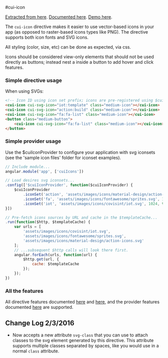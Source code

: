 #cui-icon

[Extracted from here](https://github.com/angular/material/tree/master/src/components/icon/js).
[Documented here](https://material.angularjs.org/1.0.0-rc7/api/directive/mdIcon).
[Demo here](https://material.angularjs.org/1.0.0-rc7/demo/icon).

The `cui-icon` directive makes it easier to use vector-based icons in your app (as opposed to raster-based icons types like PNG). The directive supports both icon fonts and SVG icons.

All styling (color, size, etc) can be done as expected, via css.

Icons should be considered view-only elements that should not be used directly as buttons; instead nest a <cui-icon> inside a button to add hover and click features.

### Simple directive usage
When using SVGs:
```html
<!-- Icon ID using icon set prefix; icons are pre-registered using $cuiIconProvider -->
<cui-icon cui-svg-icon="iot:template" class="medium-icon"></cui-icon>
<cui-icon cui-svg-icon="action:build" class="medium-icon"></cui-icon>
<cui-icon cui-svg-icon="fa:fa-list" class="medium-icon"></cui-icon>
<button class="medium-button">
    <cui-icon cui-svg-icon="fa:fa-list" class="medium-icon"></cui-icon>
</button>
```


### Simple provider usage
Use the $cuiIconProvider to configure your application with svg iconsets (see the 'sample icon files' folder for iconset examples).
```js
// Include module...
angular.module('app', ['cuiIcons'])

// Load desires svg iconsets...
.config(['$cuiIconProvider', function($cuiIconProvider) {
    $cuiIconProvider
        .iconSet('action', 'assets/images/icons/material-design/action-icons.svg', 24)
        .iconSet('fa', 'assets/images/icons/fontawesome/sprites.svg', 1792)
        .iconSet('iot', 'assets/images/icons/covisint/iot.svg', 1024, true)
}])

// Pre-fetch icons sources by URL and cache in the $templateCache...
.run(function($http, $templateCache) {
    var urls = [
        'assets/images/icons/covisint/iot.svg',
        'assets/images/icons/fontawesome/sprites.svg',
        'assets/images/icons/material-design/action-icons.svg'
    ];
    // ...subsequent $http calls will look there first.
    angular.forEach(urls, function(url) {
        $http.get(url, {
            cache: $templateCache
        });
    });
})
```

### All the features
All directive features documented [here](https://material.angularjs.org/1.0.0-rc7/api/directive/mdIcon) and [here](https://material.angularjs.org/1.0.0-rc7/api/service/$mdIcon), and the provider features documented [here](https://material.angularjs.org/1.0.0-rc7/api/service/$mdIconProvider) are supported.

## Change Log 2/3/2016

* Now accepts a new attribute `svg-class` that you can use to attach classes to the svg element generated by this directive. This attribute supports multiple classes separated by spaces, like you would use in a normal `class` attribute.